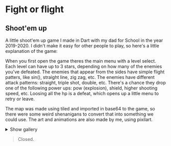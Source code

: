# Fight or flight
## Shoot'em up
A little shoot'em up game I made in Dart with my dad for School in the year 2019-2020.
I didn't make it easy for other people to play, so here's a little explanation of the game:

When you first open the game theres the main menu with a level select. Each level can have up to 3 stars, depending on how many of the enemies you've defeated. The enemies that appear from the sides have simple flight patters, like sin(), straight line, zig zag, etc. The enemies have different attack patterns: straight, triple shot, double, etc. There's a chance they drop one of the following power ups: pow (explosion), shield, higher shooting speed, etc. Loosing all the hp is a defeat, which opens up a little menu to retry or leave.

The map was made using tiled and imported in base64 to the game, so there were some weird shenanigans to convert that into something we could use. The art and animations are also made by me, using pixilart.

<details>
  <summary>Show gallery</summary>
  
![image](https://user-images.githubusercontent.com/30053576/169027923-638984af-403e-4401-b39b-36d8a5eea6f8.png)
![image](https://user-images.githubusercontent.com/30053576/169028073-958db554-3a26-43d3-8de1-3c4f0b296661.png)
![image](https://user-images.githubusercontent.com/30053576/169029547-326708a6-b3eb-4a08-a4ee-893efce178db.png)
![image](https://user-images.githubusercontent.com/30053576/169029511-b829dc92-9adb-405e-bd03-13033764ec77.png)
![image](https://user-images.githubusercontent.com/30053576/169028203-7500570a-bcdc-4667-88e2-21ded514200a.png)
![image](https://user-images.githubusercontent.com/30053576/169030020-c08d8e70-0f43-43f1-9bec-58f91ae4cb1a.png)
![image](https://user-images.githubusercontent.com/30053576/169028315-cd1c7df9-c37e-458a-b430-f2b76066bb69.png)
![image](https://user-images.githubusercontent.com/30053576/169028451-e735962d-9735-4856-853f-b1254bc1adc7.png)
![image](https://user-images.githubusercontent.com/30053576/169028508-847ffb22-1ce0-4976-8f79-5e021d29f274.png)
![image](https://user-images.githubusercontent.com/30053576/169028592-f4329011-161d-4d8b-a669-6fa8e1da3f4a.png)
![image](https://user-images.githubusercontent.com/30053576/169028758-f6588076-5bf6-4622-bd13-324149df629e.png)
![image](https://user-images.githubusercontent.com/30053576/169029599-8d7bd3be-feaa-46d6-9fb8-4cefaa783b46.png)
![image](https://user-images.githubusercontent.com/30053576/169029933-8ccd261a-45dc-479b-8747-069c57108264.png)
![image](https://user-images.githubusercontent.com/30053576/169029651-4ade8ca4-4beb-4379-86eb-ac0528e56af6.png)
![image](https://user-images.githubusercontent.com/30053576/169029705-c52448ed-41df-472a-95a1-caf4440689dd.png)


</details>

> Closed.
